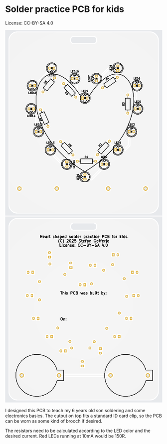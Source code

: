 # Solder practice PCB for kids

License: CC-BY-SA 4.0

![Solder-practice-heart-front.png](./Solder-practice-heart-front.png)![Solder-practice-heart-back.png](./Solder-practice-heart-back.png)

I designed this PCB to teach my 6 years old son soldering and some electronics basics. The cutout on top fits a standard ID card clip, so the PCB can be worn as some kind of brooch if desired.

The resistors need to be calculated according to the LED color and the desired current. Red LEDs running at 10mA would be 150R.
